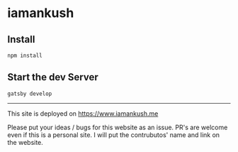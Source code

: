 # iamankush

## Install
``` 
npm install
```
## Start the dev Server
```
gatsby develop
```

---
This site is deployed on https://www.iamankush.me 

Please put your ideas / bugs for this website as an issue. PR's are welcome even if this is a personal site. I will put the contrubutos' name and link on the website.